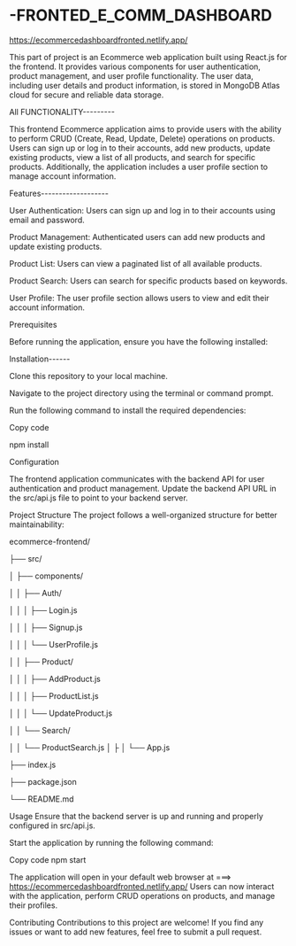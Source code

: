 # -FRONTED_E_COMM_DASHBOARD

https://ecommercedashboardfronted.netlify.app/


This part of project  is an Ecommerce web application built using React.js for the frontend. It provides various components for user authentication, product management, and user profile functionality. The user data, including user details and product information, is stored in MongoDB Atlas cloud for secure and reliable data storage.


All FUNCTIONALITY---------



This frontend Ecommerce application aims to provide users with the ability to perform CRUD (Create, Read, Update, Delete) operations on products. Users can sign up or log in to their accounts, add new products, update existing products, view a list of all products, and search for specific products. Additionally, the application includes a user profile section to manage account information.


Features-------------------


User Authentication: Users can sign up and log in to their accounts using email and password.


Product Management: Authenticated users can add new products and update existing products.


Product List: Users can view a paginated list of all available products.


Product Search: Users can search for specific products based on keywords.


User Profile: The user profile section allows users to view and edit their account information.


Prerequisites


Before running the application, ensure you have the following installed:


Installation------


Clone this repository to your local machine.


Navigate to the project directory using the terminal or command prompt.


Run the following command to install the required dependencies:


Copy code


npm install



Configuration


The frontend application communicates with the backend API for user authentication and product management. Update the backend API URL in the src/api.js file to point to your backend server.



Project Structure
The project follows a well-organized structure for better maintainability:

ecommerce-frontend/


  ├── src/

  │   ├── components/

  │   │   ├── Auth/

  │   │   │   ├── Login.js

  │   │   │   ├── Signup.js
 
  │   │   │   └── UserProfile.js

  │   │   ├── Product/

  
  │   │   │   ├── AddProduct.js



  │   │   │   ├── ProductList.js

  
  │   │   │   └── UpdateProduct.js

  
  │   │   └── Search/

  
  │   │       └── ProductSearch.js
  │   ├
  │   └── App.js

  
  ├── index.js

  
  ├── package.json

  
  └── README.md



Usage
Ensure that the backend server is up and running and properly configured in src/api.js.


Start the application by running the following command:


Copy code
npm start


The application will open in your default web browser at ===> https://ecommercedashboardfronted.netlify.app/
Users can now interact with the application, perform CRUD operations on products, and manage their profiles.


Contributing
Contributions to this project are welcome! If you find any issues or want to add new features, feel free to submit a pull request.





